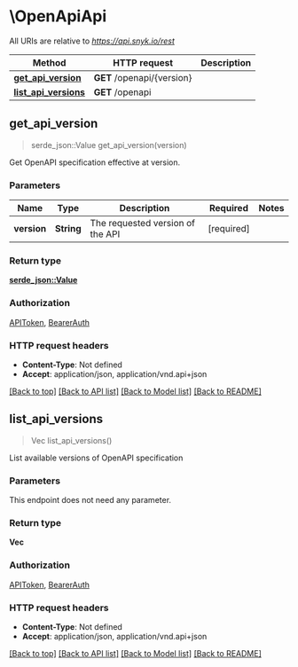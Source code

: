 # \OpenApiApi

All URIs are relative to *https://api.snyk.io/rest*

Method | HTTP request | Description
------------- | ------------- | -------------
[**get_api_version**](OpenApiApi.md#get_api_version) | **GET** /openapi/{version} | 
[**list_api_versions**](OpenApiApi.md#list_api_versions) | **GET** /openapi | 



## get_api_version

> serde_json::Value get_api_version(version)


Get OpenAPI specification effective at version.

### Parameters


Name | Type | Description  | Required | Notes
------------- | ------------- | ------------- | ------------- | -------------
**version** | **String** | The requested version of the API | [required] |

### Return type

[**serde_json::Value**](serde_json::Value.md)

### Authorization

[APIToken](../README.md#APIToken), [BearerAuth](../README.md#BearerAuth)

### HTTP request headers

- **Content-Type**: Not defined
- **Accept**: application/json, application/vnd.api+json

[[Back to top]](#) [[Back to API list]](../README.md#documentation-for-api-endpoints) [[Back to Model list]](../README.md#documentation-for-models) [[Back to README]](../README.md)


## list_api_versions

> Vec<String> list_api_versions()


List available versions of OpenAPI specification

### Parameters

This endpoint does not need any parameter.

### Return type

**Vec<String>**

### Authorization

[APIToken](../README.md#APIToken), [BearerAuth](../README.md#BearerAuth)

### HTTP request headers

- **Content-Type**: Not defined
- **Accept**: application/json, application/vnd.api+json

[[Back to top]](#) [[Back to API list]](../README.md#documentation-for-api-endpoints) [[Back to Model list]](../README.md#documentation-for-models) [[Back to README]](../README.md)

